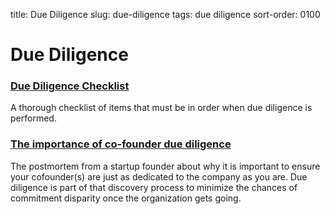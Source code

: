 title: Due Diligence
slug: due-diligence
tags: due diligence
sort-order: 0100

# Due Diligence


### [Due Diligence Checklist](https://docs.google.com/spreadsheets/d/17uAmJBwB3pztdmt4ozMyDz1Kn7noqrtMhQjHT8dCYWk/htmlview)
A thorough checklist of items that must be in order when due diligence is
performed.


### [The importance of co-founder due diligence](http://chrisjamieson.me/the-importance-of-co-founder-due-diligence)
The postmortem from a startup founder about why it is important to ensure your
cofounder(s) are just as dedicated to the company as you are. Due diligence is
part of that discovery process to minimize the chances of commitment disparity
once the organization gets going.



